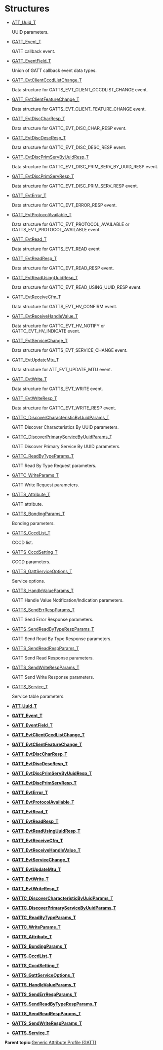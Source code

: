 # Structures

-   [ATT\_Uuid\_T](GUID-D11F4152-45FA-4E63-AFDF-D5C1AEB8E5E6.md)

    UUID parameters.

-   [GATT\_Event\_T](GUID-3DA0711E-E223-4452-8B75-8789AA9C9712.md)

    GATT callback event.

-   [GATT\_EventField\_T](GUID-615F25EC-5A34-496D-A41E-AE128DDCBC42.md)

    Union of GATT callback event data types.

-   [GATT\_EvtClientCccdListChange\_T](GUID-BDF09F41-242A-4901-893B-F43D0FEEE5A1.md)

    Data structure for GATTS\_EVT\_CLIENT\_CCCDLIST\_CHANGE event.

-   [GATT\_EvtClientFeatureChange\_T](GUID-5770A032-5C05-4593-951A-682DF783223A.md)

    Data structure for GATTS\_EVT\_CLIENT\_FEATURE\_CHANGE event.

-   [GATT\_EvtDiscCharResp\_T](GUID-760F1BD1-79F3-4B6A-8D69-014AF388CABA.md)

    Data structure for GATTC\_EVT\_DISC\_CHAR\_RESP event.

-   [GATT\_EvtDiscDescResp\_T](GUID-BCB5F15D-9C2E-400D-B5F3-2B1542AD2153.md)

    Data structure for GATTC\_EVT\_DISC\_DESC\_RESP event.

-   [GATT\_EvtDiscPrimServByUuidResp\_T](GUID-1E8F3C7E-026E-4CCD-BFCD-DC99ADBB12D2.md)

    Data structure for GATTC\_EVT\_DISC\_PRIM\_SERV\_BY\_UUID\_RESP event.

-   [GATT\_EvtDiscPrimServResp\_T](GUID-575E8FAF-F4CB-421B-B3B2-7FCFDBC0C76C.md)

    Data structure for GATTC\_EVT\_DISC\_PRIM\_SERV\_RESP event.

-   [GATT\_EvtError\_T](GUID-DB2A97D3-6D82-4E96-9B90-D6954203405E.md)

    Data structure for GATTC\_EVT\_ERROR\_RESP event.

-   [GATT\_EvtProtocolAvailable\_T](GUID-1BA26AB0-1AC9-4D2F-A763-D5AEA6B04C89.md)

    Data structure for GATTC\_EVT\_PROTOCOL\_AVAILABLE or GATTS\_EVT\_PROTOCOL\_AVAILABLE event.

-   [GATT\_EvtRead\_T](GUID-FCCBC381-8923-4822-928B-A54B109BA0BA.md)

    Data structure for GATTS\_EVT\_READ event

-   [GATT\_EvtReadResp\_T](GUID-E48B51DA-4FFD-4AE6-8F03-080379D19D93.md)

    Data structure for GATTC\_EVT\_READ\_RESP event.

-   [GATT\_EvtReadUsingUuidResp\_T](GUID-A0F42189-6882-4045-B384-7FBD2B14458F.md)

    Data structure for GATTC\_EVT\_READ\_USING\_UUID\_RESP event.

-   [GATT\_EvtReceiveCfm\_T](GUID-F21C0A43-7CA8-47ED-BE24-78E51C8EFA06.md)

    Data structure for GATTS\_EVT\_HV\_CONFIRM event.

-   [GATT\_EvtReceiveHandleValue\_T](GUID-F0D72116-E51B-4514-9398-72B95370C283.md)

    Data structure for GATTC\_EVT\_HV\_NOTIFY or GATTC\_EVT\_HV\_INDICATE event.

-   [GATT\_EvtServiceChange\_T](GUID-18F8F054-27A7-4B66-A6D5-2588E086E901.md)

    Data structure for GATTS\_EVT\_SERVICE\_CHANGE event.

-   [GATT\_EvtUpdateMtu\_T](GUID-7929592C-13C8-45B9-8198-E3606D539E88.md)

    Data structure for ATT\_EVT\_UPDATE\_MTU event.

-   [GATT\_EvtWrite\_T](GUID-05B681F6-B354-40C7-874A-2BF12EDCE725.md)

    Data structure for GATTS\_EVT\_WRITE event.

-   [GATT\_EvtWriteResp\_T](GUID-D538A5DA-CD81-463E-9F1A-C824165226F7.md)

    Data structure for GATTC\_EVT\_WRITE\_RESP event.

-   [GATTC\_DiscoverCharacteristicByUuidParams\_T](GUID-60EFEE53-D048-4B93-8756-81D514067B0E.md)

    GATT Discover Characteristics By UUID parameters.

-   [GATTC\_DiscoverPrimaryServiceByUuidParams\_T](GUID-D8FF1B1A-D8FD-4A8A-B08B-777287026454.md)

    GATT Discover Primary Service By UUID parameters.

-   [GATTC\_ReadByTypeParams\_T](GUID-6D132F09-07C6-4FC7-9615-AD09D5CD1A9E.md)

    GATT Read By Type Request parameters.

-   [GATTC\_WriteParams\_T](GUID-2D95DF00-4758-4DCE-8562-F6A1A150A365.md)

    GATT Write Request parameters.

-   [GATTS\_Attribute\_T](GUID-B662F62C-F524-46C3-BC2A-9B33578A961B.md)

    GATT attribute.

-   [GATTS\_BondingParams\_T](GUID-A9CEB8AC-CAD0-45C1-ACB3-486FDF0CB383.md)

    Bonding parameters.

-   [GATTS\_CccdList\_T](GUID-EE252C97-F8C2-42D4-871D-B2C9B658E77D.md)

    CCCD list.

-   [GATTS\_CccdSetting\_T](GUID-48409FD6-7AC0-422C-9230-42980741D051.md)

    CCCD parameters.

-   [GATTS\_GattServiceOptions\_T](GUID-5A9BB560-B872-4F58-9FA7-02458F901C55.md)

    Service options.

-   [GATTS\_HandleValueParams\_T](GUID-3731E8AB-171C-4192-9D52-2012DB5797FC.md)

    GATT Handle Value Notification/Indication parameters.

-   [GATTS\_SendErrRespParams\_T](GUID-5279946A-A9EC-4311-B391-78064A9D52A0.md)

    GATT Send Error Response parameters.

-   [GATTS\_SendReadByTypeRespParams\_T](GUID-47570001-86E5-4323-B176-20FF4ECC88A9.md)

    GATT Send Read By Type Response parameters.

-   [GATTS\_SendReadRespParams\_T](GUID-A87D0B6C-416A-4312-8B27-DEF9456BED70.md)

    GATT Send Read Response parameters.

-   [GATTS\_SendWriteRespParams\_T](GUID-DE4383BE-5A48-44EE-8955-214FCAA7E621.md)

    GATT Send Write Response parameters.

-   [GATTS\_Service\_T](GUID-CD73F78E-AA39-4978-9020-7143E417F741.md)

    Service table parameters.


-   **[ATT\_Uuid\_T](GUID-D11F4152-45FA-4E63-AFDF-D5C1AEB8E5E6.md)**  

-   **[GATT\_Event\_T](GUID-3DA0711E-E223-4452-8B75-8789AA9C9712.md)**  

-   **[GATT\_EventField\_T](GUID-615F25EC-5A34-496D-A41E-AE128DDCBC42.md)**  

-   **[GATT\_EvtClientCccdListChange\_T](GUID-BDF09F41-242A-4901-893B-F43D0FEEE5A1.md)**  

-   **[GATT\_EvtClientFeatureChange\_T](GUID-5770A032-5C05-4593-951A-682DF783223A.md)**  

-   **[GATT\_EvtDiscCharResp\_T](GUID-760F1BD1-79F3-4B6A-8D69-014AF388CABA.md)**  

-   **[GATT\_EvtDiscDescResp\_T](GUID-BCB5F15D-9C2E-400D-B5F3-2B1542AD2153.md)**  

-   **[GATT\_EvtDiscPrimServByUuidResp\_T](GUID-1E8F3C7E-026E-4CCD-BFCD-DC99ADBB12D2.md)**  

-   **[GATT\_EvtDiscPrimServResp\_T](GUID-575E8FAF-F4CB-421B-B3B2-7FCFDBC0C76C.md)**  

-   **[GATT\_EvtError\_T](GUID-DB2A97D3-6D82-4E96-9B90-D6954203405E.md)**  

-   **[GATT\_EvtProtocolAvailable\_T](GUID-1BA26AB0-1AC9-4D2F-A763-D5AEA6B04C89.md)**  

-   **[GATT\_EvtRead\_T](GUID-FCCBC381-8923-4822-928B-A54B109BA0BA.md)**  

-   **[GATT\_EvtReadResp\_T](GUID-E48B51DA-4FFD-4AE6-8F03-080379D19D93.md)**  

-   **[GATT\_EvtReadUsingUuidResp\_T](GUID-A0F42189-6882-4045-B384-7FBD2B14458F.md)**  

-   **[GATT\_EvtReceiveCfm\_T](GUID-F21C0A43-7CA8-47ED-BE24-78E51C8EFA06.md)**  

-   **[GATT\_EvtReceiveHandleValue\_T](GUID-F0D72116-E51B-4514-9398-72B95370C283.md)**  

-   **[GATT\_EvtServiceChange\_T](GUID-18F8F054-27A7-4B66-A6D5-2588E086E901.md)**  

-   **[GATT\_EvtUpdateMtu\_T](GUID-7929592C-13C8-45B9-8198-E3606D539E88.md)**  

-   **[GATT\_EvtWrite\_T](GUID-05B681F6-B354-40C7-874A-2BF12EDCE725.md)**  

-   **[GATT\_EvtWriteResp\_T](GUID-D538A5DA-CD81-463E-9F1A-C824165226F7.md)**  

-   **[GATTC\_DiscoverCharacteristicByUuidParams\_T](GUID-60EFEE53-D048-4B93-8756-81D514067B0E.md)**  

-   **[GATTC\_DiscoverPrimaryServiceByUuidParams\_T](GUID-D8FF1B1A-D8FD-4A8A-B08B-777287026454.md)**  

-   **[GATTC\_ReadByTypeParams\_T](GUID-6D132F09-07C6-4FC7-9615-AD09D5CD1A9E.md)**  

-   **[GATTC\_WriteParams\_T](GUID-2D95DF00-4758-4DCE-8562-F6A1A150A365.md)**  

-   **[GATTS\_Attribute\_T](GUID-B662F62C-F524-46C3-BC2A-9B33578A961B.md)**  

-   **[GATTS\_BondingParams\_T](GUID-A9CEB8AC-CAD0-45C1-ACB3-486FDF0CB383.md)**  

-   **[GATTS\_CccdList\_T](GUID-EE252C97-F8C2-42D4-871D-B2C9B658E77D.md)**  

-   **[GATTS\_CccdSetting\_T](GUID-48409FD6-7AC0-422C-9230-42980741D051.md)**  

-   **[GATTS\_GattServiceOptions\_T](GUID-5A9BB560-B872-4F58-9FA7-02458F901C55.md)**  

-   **[GATTS\_HandleValueParams\_T](GUID-3731E8AB-171C-4192-9D52-2012DB5797FC.md)**  

-   **[GATTS\_SendErrRespParams\_T](GUID-5279946A-A9EC-4311-B391-78064A9D52A0.md)**  

-   **[GATTS\_SendReadByTypeRespParams\_T](GUID-47570001-86E5-4323-B176-20FF4ECC88A9.md)**  

-   **[GATTS\_SendReadRespParams\_T](GUID-A87D0B6C-416A-4312-8B27-DEF9456BED70.md)**  

-   **[GATTS\_SendWriteRespParams\_T](GUID-DE4383BE-5A48-44EE-8955-214FCAA7E621.md)**  

-   **[GATTS\_Service\_T](GUID-CD73F78E-AA39-4978-9020-7143E417F741.md)**  


**Parent topic:**[Generic Attribute Profile \(GATT\)](GUID-68F36419-BE17-4BBA-AC40-950ED8B4956A.md)

